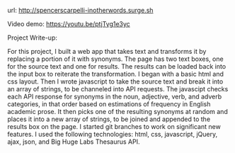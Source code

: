 url: http://spencerscarpelli-inotherwords.surge.sh


Video demo: https://youtu.be/ptjTyg1e3yc

Project Write-up:

For this project, I built a web app that takes text and transforms it by replacing a portion of it with synonyms. The page has two text boxes, one for the source text and one for results. The results can be loaded back into the input box to reiterate the transformation.
I began with a basic html and css layout. Then I wrote javascript to take the source text and break it into an array of strings, to be channeled into API requests. The javascipt checks each API response for synonyms in the noun, adjective, verb, and adverb categories, in that order based on estimations of frequency in English academic prose. It then picks one of the resulting synonyms at random and places it into a new array of strings, to be joined and appended to the results box on the page. I started git branches to work on significant new features. I used the following technologies: html, css, javascript, jQuery, ajax, json, and Big Huge Labs Thesaurus API.
